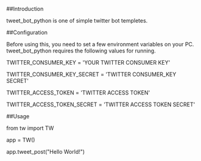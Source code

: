 
##Introduction

tweet_bot_python is one of simple twitter bot templetes.


##Configuration

Before using this, you need to set a few environment variables on your PC.
tweet_bot_python requires the following values for running.

TWITTER_CONSUMER_KEY = 'YOUR TWITTER CONSUMER KEY'

TWITTER_CONSUMER_KEY_SECRET = 'TWITTER CONSUMER_KEY SECRET'

TWITTER_ACCESS_TOKEN = 'TWITTER ACCESS TOKEN'

TWITTER_ACCESS_TOKEN_SECRET = 'TWITTER ACCESS TOKEN SECRET'


##Usage

from tw import TW

app = TW()

app.tweet_post("Hello World!")


